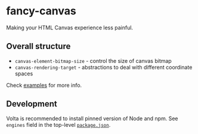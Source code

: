 # fancy-canvas
Making your HTML Canvas experience less painful.


## Overall structure
- `canvas-element-bitmap-size` - control the size of canvas bitmap
- `canvas-rendering-target` - abstractions to deal with different coordinate spaces

Check [examples](./examples) for more info.

## Development
Volta is recommended to install pinned version of Node and npm. See `engines` field in the top-level [`package.json`](./package.json).
